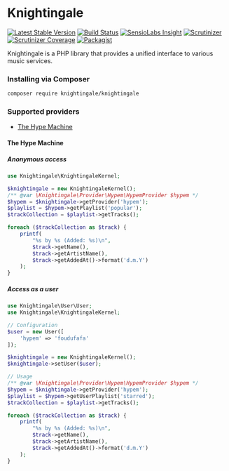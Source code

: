 Knightingale
============

[![Latest Stable Version](https://img.shields.io/packagist/v/knightingale-io/knightingale.svg?style=flat-square)](https://packagist.org/packages/knightingale/knightingale)
[![Build Status](https://img.shields.io/travis/knightingale-io/knightingale.svg?style=flat-square)](http://travis-ci.org/knightingale-io/knightingale)
[![SensioLabs Insight](https://img.shields.io/sensiolabs/i/0479a5d4-0059-4a70-8e9c-685a147680f8.svg?style=flat-square)]()
[![Scrutinizer](https://img.shields.io/scrutinizer/g/knightingale-io/knightingale.svg?style=flat-square)]()
[![Scrutinizer Coverage](https://img.shields.io/scrutinizer/coverage/g/knightingale-io/knightingale.svg?style=flat-square)]()
[![Packagist](https://img.shields.io/packagist/l/knightingale/knightingale.svg?style=flat-square)]()


Knightingale is a PHP library that provides a unified interface to various music services.

### Installing via Composer

```bash
composer require knightingale/knightingale
```

### Supported providers

- [The Hype Machine](#the-hype-machine)

#### The Hype Machine

##### Anonymous access

```php
use Knightingale\KnightingaleKernel;

$knightingale = new KnightingaleKernel();
/** @var \Knightingale\Provider\Hypem\HypemProvider $hypem */
$hypem = $knightingale->getProvider('hypem');
$playlist = $hypem->getPlaylist('popular');
$trackCollection = $playlist->getTracks();

foreach ($trackCollection as $track) {
    printf(
        "%s by %s (Added: %s)\n",
        $track->getName(),
        $track->getArtistName(),
        $track->getAddedAt()->format('d.m.Y')
    );
}
```

##### Access as a user

```php
use Knightingale\User\User;
use Knightingale\KnightingaleKernel;

// Configuration
$user = new User([
    'hypem' => 'foudufafa'
]);

$knightingale = new KnightingaleKernel();
$knightingale->setUser($user);

// Usage
/** @var \Knightingale\Provider\Hypem\HypemProvider $hypem */
$hypem = $knightingale->getProvider('hypem');
$playlist = $hypem->getUserPlaylist('starred');
$trackCollection = $playlist->getTracks();

foreach ($trackCollection as $track) {
    printf(
        "%s by %s (Added: %s)\n",
        $track->getName(),
        $track->getArtistName(),
        $track->getAddedAt()->format('d.m.Y')
    );
}
